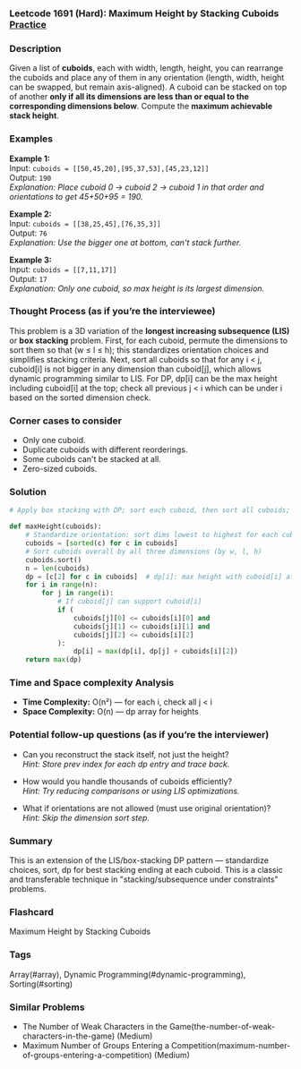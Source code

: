 ### Leetcode 1691 (Hard): Maximum Height by Stacking Cuboids  [Practice](https://leetcode.com/problems/maximum-height-by-stacking-cuboids)

### Description  
Given a list of **cuboids**, each with ​width, length, height, you can rearrange the cuboids and place any of them in any orientation (length, width, height can be swapped, but remain axis-aligned). A cuboid can be stacked on top of another **only if all its dimensions are less than or equal to the corresponding dimensions below**. Compute the **maximum achievable stack height**.

### Examples  

**Example 1:**  
Input: `cuboids = [[50,45,20],[95,37,53],[45,23,12]]`  
Output: `190`  
*Explanation: Place cuboid 0 → cuboid 2 → cuboid 1 in that order and orientations to get 45+50+95 = 190.*

**Example 2:**  
Input: `cuboids = [[38,25,45],[76,35,3]]`  
Output: `76`  
*Explanation: Use the bigger one at bottom, can't stack further.*

**Example 3:**  
Input: `cuboids = [[7,11,17]]`  
Output: `17`  
*Explanation: Only one cuboid, so max height is its largest dimension.*

### Thought Process (as if you’re the interviewee)  
This problem is a 3D variation of the **longest increasing subsequence (LIS)** or **box stacking** problem. First, for each cuboid, permute the dimensions to sort them so that (w ≤ l ≤ h); this standardizes orientation choices and simplifies stacking criteria. Next, sort all cuboids so that for any i < j, cuboid[i] is not bigger in any dimension than cuboid[j], which allows dynamic programming similar to LIS. For DP, dp[i] can be the max height including cuboid[i] at the top; check all previous j < i which can be under i based on the sorted dimension check.

### Corner cases to consider  
- Only one cuboid.
- Duplicate cuboids with different reorderings.
- Some cuboids can't be stacked at all.
- Zero-sized cuboids.

### Solution

```python
# Apply box stacking with DP; sort each cuboid, then sort all cuboids; classic DP

def maxHeight(cuboids):
    # Standardize orientation: sort dims lowest to highest for each cuboid
    cuboids = [sorted(c) for c in cuboids]
    # Sort cuboids overall by all three dimensions (by w, l, h)
    cuboids.sort()
    n = len(cuboids)
    dp = [c[2] for c in cuboids]  # dp[i]: max height with cuboid[i] at top
    for i in range(n):
        for j in range(i):
            # If cuboid[j] can support cuboid[i]
            if (
                cuboids[j][0] <= cuboids[i][0] and
                cuboids[j][1] <= cuboids[i][1] and
                cuboids[j][2] <= cuboids[i][2]
            ):
                dp[i] = max(dp[i], dp[j] + cuboids[i][2])
    return max(dp)
```

### Time and Space complexity Analysis  
- **Time Complexity:** O(n²) — for each i, check all j < i
- **Space Complexity:** O(n) — dp array for heights


### Potential follow-up questions (as if you’re the interviewer)  

- Can you reconstruct the stack itself, not just the height?  
  *Hint: Store prev index for each dp entry and trace back.*

- How would you handle thousands of cuboids efficiently?  
  *Hint: Try reducing comparisons or using LIS optimizations.*

- What if orientations are not allowed (must use original orientation)?  
  *Hint: Skip the dimension sort step.*

### Summary
This is an extension of the LIS/box-stacking DP pattern — standardize choices, sort, dp for best stacking ending at each cuboid. This is a classic and transferable technique in "stacking/subsequence under constraints" problems.


### Flashcard
Maximum Height by Stacking Cuboids

### Tags
Array(#array), Dynamic Programming(#dynamic-programming), Sorting(#sorting)

### Similar Problems
- The Number of Weak Characters in the Game(the-number-of-weak-characters-in-the-game) (Medium)
- Maximum Number of Groups Entering a Competition(maximum-number-of-groups-entering-a-competition) (Medium)